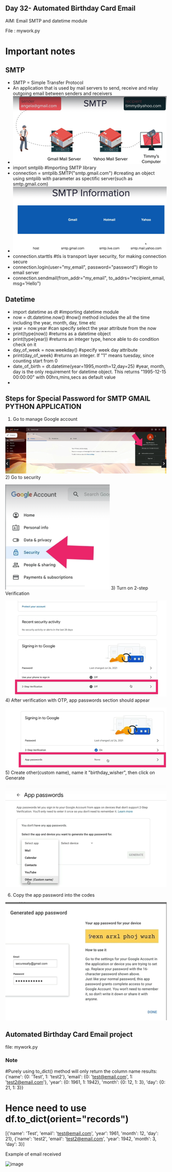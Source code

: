 ## Day 32- Automated Birthday Card Email
AIM: Email SMTP and datetime module

File : mywork.py


# Important notes
## SMTP
- SMTP = Simple Transfer Protocol
- An application that is used by mail servers to send, receive and relay outgoing email between senders and receivers
- ![img.png](img.png)
- import smtplib #Importing SMTP library
- connection = smtplib.SMTP("smtp.gmail.com") #creating an object using smtplib with parameter as spectific server(such as smtp.gmail.com)
- ![img_1.png](img_1.png)
- connection.starttls #tls is transport layer security, for making connection secure
- connection.login(user="my_email", password="password") #login to email server
- connection.sendmail(from_addr="my_email", to_addrs="recipient_email, msg='Hello") 

## Datetime
- import datetime as dt     #importing datetime module
- now = dt.datetime.now()   #now() method includes the all the time including the year, month, day, time etc
- year = now.year           #can specify select the year attribute from the now
- print(type(now))          #returns as a datetime object
- print(type(year))          #returns an integer type, hence able to do condition check on it 
- day_of_week = now.weekday() #specify week day attribute
- print(day_of_week)        #returns an integer. If "1" means tuesday, since counting start from 0
- date_of_birth = dt.datetime(year=1995,month=12,day=25) #year, month, day is the only requirement for datetime object. This returns "1995-12-15 00:00:00" with 00hrs,mins,secs as default value
- 


## Steps for Special Password for SMTP GMAIL PYTHON APPLICATION
1) Go to manage Google account

![img_2.png](img_2.png)
2) Go to security

![img_3.png](img_3.png)
3) Turn on 2-step Verification

![img_5.png](img_5.png)
4) After verification with OTP, app passwords section should appear

![img_6.png](img_6.png)
5) Create other(custom name), name it "birthday_wisher", then click on Generate

![img_7.png](img_7.png)

6) Copy the app password into the codes

![img_8.png](img_8.png)

## Automated Birthday Card Email project
file: mywork.py
### Note
#Purely using to_dict() method will only return the column name
results:
{'name': {0: 'Test', 1: 'test2'}, 'email': {0: 'test@email.com', 1: 'test2@email.com'}, 'year': {0: 1961, 1: 1942}, 'month': {0: 12, 1: 3}, 'day': {0: 21, 1: 3}}

# Hence need to use df.to_dict(orient="records")
[{'name': 'Test', 'email': 'test@email.com', 'year': 1961, 'month': 12, 'day': 21}, {'name': 'test2', 'email': 'test2@email.com', 'year': 1942, 'month': 3, 'day': 3}]

Example of email received

![image](https://user-images.githubusercontent.com/100339175/222682392-bed08842-c3db-4c94-a6e6-e8ede599b11d.png)


